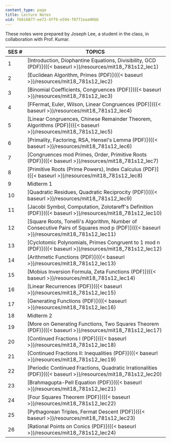 ```yaml
---
content_type: page
title: Lecture Notes
uid: f6816877-ee72-4ff9-e594-f0771eaa96bb
---
```


These notes were prepared by Joseph Lee, a student in the class, in collaboration with Prof. Kumar.

| SES # | TOPICS |
| --- | --- |
| 1 | [Introduction, Diophantine Equations, Divisibility, GCD (PDF)]({{< baseurl >}}/resources/mit18_781s12_lec1) |
| 2 | [Euclidean Algorithm, Primes (PDF)]({{< baseurl >}}/resources/mit18_781s12_lec2) |
| 3 | [Binomial Coefficients, Congruences (PDF)]({{< baseurl >}}/resources/mit18_781s12_lec3) |
| 4 | [FFermat, Euler, Wilson, Linear Congruences (PDF)]({{< baseurl >}}/resources/mit18_781s12_lec4) |
| 5 | [Linear Congruences, Chinese Remainder Theorem, Algorithms (PDF)]({{< baseurl >}}/resources/mit18_781s12_lec5) |
| 6 | [Primality, Factoring, RSA, Hensel's Lemma (PDF)]({{< baseurl >}}/resources/mit18_781s12_lec6) |
| 7 | [Congruences mod Primes, Order, Primitive Roots (PDF)]({{< baseurl >}}/resources/mit18_781s12_lec7) |
| 8 | [Primitive Roots (Prime Powers), Index Calculus (PDF)]({{< baseurl >}}/resources/mit18_781s12_lec8) |
| 9 | Midterm 1 |
| 10 | [Quadratic Residues, Quadratic Reciprocity (PDF)]({{< baseurl >}}/resources/mit18_781s12_lec9) |
| 11 | [Jacobi Symbol, Computation, Zolotareff's Definition (PDF)]({{< baseurl >}}/resources/mit18_781s12_lec10) |
| 12 | [Square Roots, Tonelli's Algorithm, Number of Consecutive Pairs of Squares mod p (PDF)]({{< baseurl >}}/resources/mit18_781s12_lec11) |
| 13 | [Cyclotomic Polynomials, Primes Congruent to 1 mod n (PDF)]({{< baseurl >}}/resources/mit18_781s12_lec12) |
| 14 | [Arithmetic Functions (PDF)]({{< baseurl >}}/resources/mit18_781s12_lec13) |
| 15 | [Mobius Inversion Formula, Zeta Functions (PDF)]({{< baseurl >}}/resources/mit18_781s12_lec14) |
| 16 | [Linear Recurrences (PDF)]({{< baseurl >}}/resources/mit18_781s12_lec15) |
| 17 | [Generating Functions (PDF)]({{< baseurl >}}/resources/mit18_781s12_lec16) |
| 18 | Midterm 2 |
| 19 | [More on Generating Functions, Two Squares Theorem (PDF)]({{< baseurl >}}/resources/mit18_781s12_lec17) |
| 20 | [Continued Fractions I (PDF)]({{< baseurl >}}/resources/mit18_781s12_lec18) |
| 21 | [Continued Fractions II: Inequalities (PDF)]({{< baseurl >}}/resources/mit18_781s12_lec19) |
| 22 | [Periodic Continued Fractions, Quadratic Irrationalities (PDF)]({{< baseurl >}}/resources/mit18_781s12_lec20) |
| 23 | [Brahmagupta-Pell Equation (PDF)]({{< baseurl >}}/resources/mit18_781s12_lec21) |
| 24 | [Four Squares Theorem (PDF)]({{< baseurl >}}/resources/mit18_781s12_lec22) |
| 25 | [Pythagorean Triples, Fermat Descent (PDF)]({{< baseurl >}}/resources/mit18_781s12_lec23) |
| 26 | [Rational Points on Conics (PDF)]({{< baseurl >}}/resources/mit18_781s12_lec24)